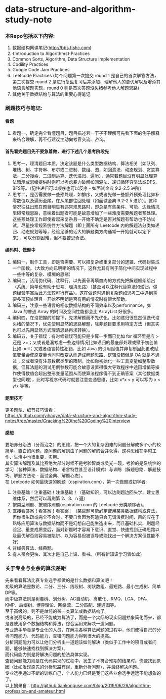 # data-structure-and-algorithm-study-note

### 本Repo包括以下内容:  
1. 数据结构网课笔记(http://bbs.fishc.com)  
2. 《Introduction to Algorithms》 Practices  
3. Common Sorts, Algorithm, Data Structure Implementation  
4. Codility Practices  
5. Google Code Jam Practices  
6. Leetcode Practices (每个问题第一次提交 round 1 是自己的首次解答方法，第二次提交 round 2 是进行复盘复习后并添加、理解他人的更优解以及增添其他语言解题实现，round 0 则是首次答题没头绪参考他人解题思路)  
7. 其他关于数据结构与算法的重要心得笔记  
  
  
### 刷题技巧与笔记:
#### 看题
1. 看题一，确定完全看懂题目，题目描述若一下子不理解可先看下面的例子解释来结合理解，再不行建议主动向考官交流、咨询。
#### 首先看完题目先不要急着做，进行下述几个思考阶段先
1. 思考一，理清题目本质，决定该题是什么类型数据结构、算法相关（如队列、堆栈、树、字符串、布尔或二进制、数组、图，如回溯法、动态规划、贪婪算法、二分搜索、二进制运算、迭代递归、遍历），通常若题目没有明显处理算法暗示或思绪提供时则可以考虑暴力破解如回溯法、递归循环穷举法或DFS、BFS等。（记住递归可以顺序也可以反序 - 如面试金典 9.2-2.5 进阶）
2. 思考二，是否需要做一些预处理，如排序，又或者先做一些额外预处理比如补零数位以及遍历至尾，在从尾部往回处理（如面试金典 9.2-2.5 进阶）。这种情况往往出现在题目明显有违常规思路时，即总是有些条件、可能、边缘情况阻碍常规思路，意味着出题者可能是故意增加了一些难度需要解题者预处理。这些预处理工作即使看起来复杂且一开始不确定是否对解题有帮助也不妨试试，尽量按常规系统性方法解题（即上面所有 Leetcode 内的解题法分类如递归、动态规划等等，经验足够的话大的解题类方向通常一开始就可以定下来），可以分割困难，但不要苦思奇法。
#### 编码时、做题中
1. 编码一，制作工具，即是否需要、可以把复杂或重复部分的逻辑、代码封装成一个函数。（大致方向已明晰的情况下，这样尤其有利于简化中间实现过程中一些中等的复杂、模糊的思绪）
2. 编码二，活用伪代码、注释行，以先画骨再填血肉的方式先把解题框架给出（系统、简单也有助于思考、理清思路）（甚至可以注释代替算法如递归，做题经验丰富后此方法较可行有益）。这在做题时遇到复杂题如思考二中遇到需要多项预处理且一开始不明朗是否有用的情况时有很大帮助。
3. 编码三，注意一些语言的相似数据结构的不同效率以及performance，如 Java 的普通 Array 的时间及空间性能都会比 ArrayList 好很多。
4. 编码四，在没把握的前提下，先求解题而不先优化，比如递归很显然但迭代没头绪的情况下，优先使用显然的思路解题，除非题目要求用特定方法（但其实也可以先用显然方式理清思路再求转换）。
5. 编码五，关于错误：有时候错误可能只是少算一步而已比如 for 循环里是应 > 还是 >=；又或者是漏考虑一些边缘情况比如递归的最底部处理或赋予初创值比如 null；又或者语言特性犯错，比如 Java 的引用赋值并非复制因此更改赋值变量会使原变量也同时改变从而造成解题思路、逻辑没错但是 OA 就是不通过；又或者没有注意数据类型的限制，比如你初始化一些工具变量如整形数据，但算法题的测试用例参数可能会故意设置得很大导致程序中途因增值等操作使得数值会超出整形变量范围从而使算法程序得不到正确答案（其他数据类型也同理），此时写程序代码时就要注意变通思维，比如 x*x < y 可以写为 x < y/x 等等。
#### 题型技巧
更多题型、细节技巧请看：  
https://github.com/yihaoye/data-structure-and-algorithm-study-notes/tree/master/Cracking%20the%20Coding%20Interview  
#### 感想
要培养分治法（分而治之）的思维，把一个大的复杂困难的问题分解成多个小的较简单、直白的问题，原问题的解则由子问题的解的合并获得，这种思维在平时工作、生活中也很重要、实用。  
其实算法解题及其比赛绝大部分时候不是考验智商或灵光一现，考验的是系统性的学习（各种算法、数据结构、语言特性甚至设计模式）与训练（解题思路、解题技巧、解题方法论 - 面试金典、解题心态）。  
在 Leetcode 如何最快速的刷题（cspiration.com），第一次做题或初学者:   
1. 注重基础！注重基础！注重基础！（基础知识，可以边刷题边回头学、建立思维体系，然后可以再刷第 2、3、n 遍）
2. 按类型刷题、按顺序刷题(cspiration.com 的 Leetcode 分类顺序表)。
3. 直接看答案！看答案！看答案！（某些题可能必定使用某类数据结构或算法，但你很生疏或完全不会时，不要自负因为死磕只会无谓浪费时间，目的应在于熟练应用算法与数据结构而不是幻想自己能生造出来，而且基础扎实、刷题经验足、量变成质变后，面对新题时才容易下意识、直觉、快速找到正确思路以及最优解否则容易被陷阱、以为容易但被误导或能找出一个解决方案但性能不好）
4. 背经典算法、经典题。
5. 有人带会更快、其次才是自己上课、看书。（所有新知识学习皆如此）  
  
### 关于专业与业余的算法差距
先来看看算法比赛专业选手都做的是什么数据和算法吧！  
初级的算法是数论、二分、三分、线段树、树状数组、最短路、最小生成树、简单DP等。  
而中级算法则是树套树、划分树、AC自动机、离散化、RMQ、LCA、DFA、KMP、后缀树、博弈理论、网络流、二分匹配、连通图等。  
至于高级的，则不是单纯的某一类算法或数据结构了。  
或者说高级的，已经不能成为算法了，而是一个实际的现实问题抽象简化而来，都是要使用多个数据结构和算法，综合运用来解决一道问题。  
专业选手毕竟是专业化的人员，在解决各种算法问题的过程中，他们使得自己的分析问题能力、代码能力，查错问题能力得到很大的提高。  
分析问题能力可以让他们分析出一道题该如何解决（类似于工作中的项目或者问题，能够快速找找到解决方案）。  
而代码能力则是将解决问题的想法具体实现。  
查错问题能力则是在代码实现的过程中，发生了不符合预期的结果时，快速找到原因（比如发现原先的分析思路有误，重新分析问题），并最终解决问题。  
专业选手通过不断的训练自己，个人能力已经是我们这些业余选手远远不能想象的了。  
以上摘录自：http://github.tiankonguse.com/blog/2019/06/26/algorithm-profession-and-amateur.html  